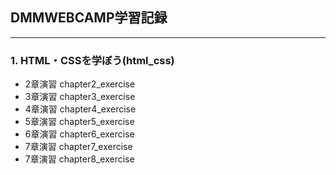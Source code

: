 ## DMMWEBCAMP学習記録  
___
### 1. HTML・CSSを学ぼう(html_css)
- 2章演習 chapter2_exercise
- 3章演習 chapter3_exercise
- 4章演習 chapter4_exercise
- 5章演習 chapter5_exercise
- 6章演習 chapter6_exercise
- 7章演習 chapter7_exercise
- 7章演習 chapter8_exercise
